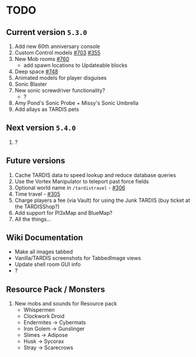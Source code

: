 # TODO

## Current version `5.3.0`

1. Add new 60th anniversary console
2. Custom Control models [#703](https://github.com/eccentricdevotion/TARDIS/issues/703)
   [#355](https://github.com/eccentricdevotion/TARDIS/issues/355)
3. New Mob rooms [#760](https://github.com/eccentricdevotion/TARDIS/issues/760)
   - add spawn locations to Updateable blocks
4. Deep space [#748](https://github.com/eccentricdevotion/TARDIS/issues/748)
5. Animated models for player disguises
6. Sonic Blaster
7. New sonic screwdriver functionality?
    - ?
8. Amy Pond's Sonic Probe + Missy's Sonic Umbrella
9. Add allays as TARDIS pets

## Next version `5.4.0`

1. ?

## Future versions

1. Cache TARDIS data to speed lookup and reduce database queries
2. Use the Vortex Manipulator to teleport past force fields
3. Optional world name in `/tardistravel` - [#306](https://github.com/eccentricdevotion/TARDIS/issues/306)
4. Time travel - [#305](https://github.com/eccentricdevotion/TARDIS/issues/305)
5. Charge players a fee (via Vault) for using the Junk TARDIS (buy ticket at the TARDISShop?)
6. Add support for Pl3xMap and BlueMap?
7. All the things...

## Wiki Documentation

* Make all images tabbed
* Vanilla/TARDIS screenshots for TabbedImage views
* Update shell room GUI info
* ?

## Resource Pack / Monsters

1. New mobs and sounds for Resource pack
    * Whispermen
    * Clockwork Droid
    * Endermites -> Cybermats
    * Iron Golem -> Gunslinger
    * Slimes -> Adipose
    * Husk -> Sycorax
    * Stray -> Scarecrows
